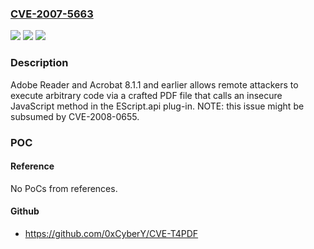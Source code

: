 ### [CVE-2007-5663](https://cve.mitre.org/cgi-bin/cvename.cgi?name=CVE-2007-5663)
![](https://img.shields.io/static/v1?label=Product&message=n%2Fa&color=blue)
![](https://img.shields.io/static/v1?label=Version&message=n%2Fa&color=blue)
![](https://img.shields.io/static/v1?label=Vulnerability&message=n%2Fa&color=brighgreen)

### Description

Adobe Reader and Acrobat 8.1.1 and earlier allows remote attackers to execute arbitrary code via a crafted PDF file that calls an insecure JavaScript method in the EScript.api plug-in.  NOTE: this issue might be subsumed by CVE-2008-0655.

### POC

#### Reference
No PoCs from references.

#### Github
- https://github.com/0xCyberY/CVE-T4PDF

